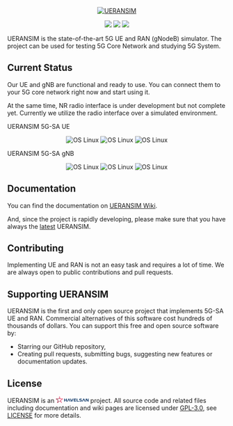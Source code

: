 <p align="center">
  <a href="https://github.com/aligungr/UERANSIM"><img src="/.github/logo.png" width="75" title="UERANSIM"></a>
</p>
<p align="center">
<img src="https://img.shields.io/badge/UERANSIM-v2.1.1-blue" />
<img src="https://img.shields.io/badge/3GPP-R15-orange" />
<img src="https://img.shields.io/badge/License-GPL--3.0-green"/>
</p>
UERANSIM is the state-of-the-art 5G UE and RAN (gNodeB) simulator. The project can be used for testing 5G Core Network and studying 5G System.

## Current Status
Our UE and gNB are functional and ready to use. You can connect them to your 5G core network right now and start using it. 

At the same time, NR radio interface is under development but not complete yet. Currently we utilize the radio interface over a simulated environment.   

UERANSIM 5G-SA UE  
<p align="center">
<img src="https://img.shields.io/badge/Control%20Plane-functional-success" alt="OS Linux"/>
<img src="https://img.shields.io/badge/User%20Plane-functional-success" alt="OS Linux"/>
<img src="https://img.shields.io/badge/5G%20Radio%20Interface-in%20progress-orange" alt="OS Linux"/>
</p>

UERANSIM 5G-SA gNB
<p align="center">
<img src="https://img.shields.io/badge/Control%20Plane-functional-success" alt="OS Linux"/>
<img src="https://img.shields.io/badge/User%20Plane-functional-success" alt="OS Linux"/>
<img src="https://img.shields.io/badge/5G%20Radio%20Interface-in%20progress-orange" alt="OS Linux"/>
</p>

## Documentation
You can find the documentation on [UERANSIM Wiki](https://github.com/aligungr/UERANSIM/wiki).

And, since the project is rapidly developing, please make sure that you have always the [latest](https://github.com/aligungr/UERANSIM/releases) UERANSIM.  

## Contributing

Implementing UE and RAN is not an easy task and requires a lot of time. We are always open to public contributions and pull requests.

## Supporting UERANSIM

UERANSIM is the first and only open source project that implements 5G-SA UE and RAN. Commercial alternatives of this software cost hundreds of thousands of dollars. You can support this free and open source software by:
- Starring our GitHub repository,
- Creating pull requests, submitting bugs, suggesting new features or documentation updates.

## License

UERANSIM is an <a href="https://github.com/aligungr/UERANSIM"><img src="/.github/hvl.png" width="75" title="HAVELSAN"></a> project. All source code and related files including documentation and wiki pages are licensed under [GPL-3.0](https://www.gnu.org/licenses/gpl-3.0.en.html), see [LICENSE](https://github.com/aligungr/UERANSIM/blob/master/LICENSE) for more details.
